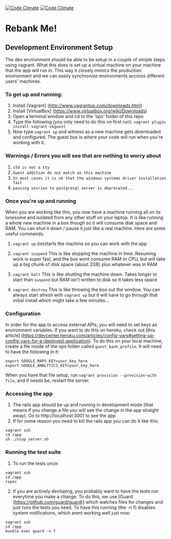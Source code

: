 [![Code Climate](https://codeclimate.com/repos/53baacb3e30ba0381a000625/badges/b91b5586aaa1a3ca4107/gpa.png)](https://codeclimate.com/repos/53baacb3e30ba0381a000625/feed)
[![Code Climate](https://codeclimate.com/repos/53baacb3e30ba0381a000625/badges/b91b5586aaa1a3ca4107/coverage.png)](https://codeclimate.com/repos/53baacb3e30ba0381a000625/feed)
# Rebank Me!
## Development Environment Setup
The dev environment should be able to be setup in a couple of simple steps using vagrant. What this does is set up a virtual machine on your machine that the app will run in. This way it closely mimics the production environment and we can easily synchronize environments accross different users' machines.

### To get up and running:
1. Install [Vagrant] (http://www.vagrantup.com/downloads.html)
2. Install [VirtualBox] (https://www.virtualbox.org/wiki/Downloads)
3. Open a terminal window and cd to the 'ops' folder of this repo
4. Type the following (you only need to do this on first run): `vagrant plugin install vagrant-vbguest`
5. Now type `vagrant up` and witness as a new machine gets downloaded and configured. The guest box is where your code will run when you're working with it.

### Warnings / Errors you will see that are nothing to worry about
1. `std is not a tty`
2. `Guest addition do not match on this machine`
3. `In most cases it is ok that the windows systems driver installation fail`
4. `passing vesrion to postgresql server is deprecated...`

### Once you're up and running
When you are working like this, you now have a machine running all on its lonesome and isolated from any other stuff on your laptop. It is like running a whole new machine in a box though so it will consume disk space and RAM. You can shut it down / pause it just like a real machine. Here are some useful commands:

1. `vagrant up` (re)starts the machine so you can work with the app

2. `vagrant suspend` This is like stopping the machine in time. Resuming work is super fast, and the box wont consume RAM or CPU, but will take up a big chunk of disk space (about 2GB) plus whatever was in RAM
3. `vagrant halt` This is like shutting the machine down. Takes longer to start than `suspend` but RAM isn't written to disk so it takes less space
4. `vagrant destroy` This is like throwing the box out the window. You can always start afresh with `vagrant up` but it will have to go through that initial install which might take a few minutes...

### Configuration
In order for the app to access external APIs, you will need to set keys as environment variables. If you want to do this on heroku, check out [this article] (https://devcenter.heroku.com/articles/config-vars#setting-up-config-vars-for-a-deployed-application). To do this on your local machine, create a file inside of the ops folder called `guest_bash_profile`. It will need to have the following  in it:
```shell
export GOOGLE_MAPS_KEY=your_key_here
export GOOGLE_ANALYTICS_KEY=your_key_here
```

When you have that file setup, run `vagrant provision --provision-with file`, and if needs be, restart the server.


### Accessing the app

1. The rails app should be up and running in development mode (that means if you change a file you will see the change in the app straight away). Go to http://localhost:3001 to see the app
2. If for some reason you need to kill the rails app you can do it like this:
```shell
vagrant ssh
cd /app
sh ./stop_server.sh
```

### Running the test suite

1. To run the tests once:
```shell
vagrant ssh
cd /app
rspec
```
2. If you are actively devloping, you probably want to have the tests run everytime you make a change. To do this, we use [Guard (https://github.com/guard/guard)] which watches files for changes and just runs the tests you need. To have this running (the -n f) disables system notifications, which arent working well just now:
```shell
vagrant ssh
cd /app
bundle exec guard -n f
```

